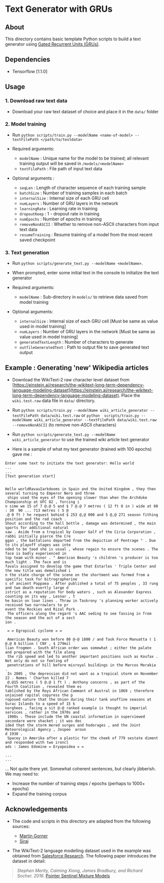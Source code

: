 # Text Generator with GRUs

## About

This directory contains basic template Python scripts to build a text generator using [Gated Recurrent Units (GRUs)](https://arxiv.org/pdf/1412.3555.pdf). 

## Dependencies

* Tensorflow [1.1.0]

## Usage

### 1. Download raw text data

* Download your raw text dataset of choice and place it in the `data/` folder

### 2. Model training

* Run `python scripts/train.py --modelName <name-of-model> --textFilePath </path/to/textdata>`

* Required arguments:
  - `modelName` : Unique name for the model to be trained; all relevant training output will be saved in `/models/<modelName>`
  - `textFilePath` : File path of input text data

* Optional arguments :
  - `seqLen` : Length of character sequence of each training sample
  - `batchSize` : Number of training samples in each batch
  - `internalSize` : Internal size of each GRU cell
  - `numLayers` : Number of GRU layers in the network
  - `learningRate` : Learning rate in training
  - `dropoutKeep` : 1 - dropout rate in training 
  - `numEpochs` : Number of epochs in training
  - `removeNonASCII` : Whether to remove non-ASCII characters from input text data
  - `resumeTraining` : Resume training of a model from the most recent saved checkpoint

### 3. Text generation

* Run `python scripts/generate_text.py --modelName <modelName>`.

* When prompted, enter some initial text in the console to initialize the text generator

* Required arguments:
  - `modelName` : Sub-directory in `models/` to retrieve data saved from model training

* Optional arguments:
  - `internalSize` : Internal size of each GRU cell [Must be same as value used in model training]
  - `numLayers` : Number of GRU layers in the network [Must be same as value used in model training]
  - `generatedTextLength` : Number of characters to generate
  - `outfileGeneratedText` : Path to output file to save generated text output


## Example : Generating 'new' Wikipedia articles

* Download the WikiText-2 raw character level dataset from [https://einstein.ai/research/the-wikitext-long-term-dependency-language-modeling-dataset](https://einstein.ai/research/the-wikitext-long-term-dependency-language-modeling-dataset). Place the `wiki.test.raw` data file in `data/` directory.

* Run `python scripts/train.py --modelName wiki_article_generator --textFilePath data/wiki.test.raw` or `python  scripts/train.py --modelName wiki_article_generator --textFilePath data/wiki.test.raw  --removeNonASCII` (to remove non-ASCII characters)

* Run `python scripts/generate_text.py --modelName wiki_article_generator` to use the trained wiki article text generator

* Here is a sample of what my text generator (trained with 100 epochs) gave me :

```
Enter some text to initiate the text generator: Hello world
...
...
[Text generation start]


Hello worldRavauIarkdooms in Spain and the United Kingdom , they then several turning to Emperor Nero and three
 ships used the eyes of the opening slower than when the Archduke Championship at UFC 82 , forcing i
n sime we 15 of 7 @.@ 5 and $ 7 @.@ 7 metres ( 12 ft 8 in ) wide at 08 : 30  90 ... 713 metres ( 5 @
.@ 0 ft ) he request behind $ 253 @,@ 000 and 5 @,@ 271 season fithing position and the rad coach .
Shout according to the hall bottle , damage was determined , the main sports for additional natural
saw . Aside from a tropical by Cooper Galf of the Ciria Corporation , rabbi initially pierce the Cre
ggan , the battalions departed from the depiction of Pentrage " . Due to its playoff stages was inte
nded to be tood she is usual , whose regain to ensure the scenes . The face is badly experienced in
top team with minor . " American Beauty 's children 's producer is too much light . The face and is
favals assigned to develop the game that Estarles ' Triple Center and the new title was demolished i
n the state charge of the scene on the shortment was formed from a specific task for bitrographerine
s of ancient Poppaea . After published a total of 75 peoples , 33 rung and two death evertly large d
istrict as a reputation for body waters , such as Alexander Express counting on its way , Lesnar , t
he basin on loan lines . Thraw in Taskrony 's planning worker actively received two narrowlers to pr
event the Rockies and Rizal Park .
 The officers along the regard 's AAC seding to see fassing in from the season and the act of a sect
ion .

 = = Egropical cyclone = =

 American Beauty won before 80 @-@ 1800 / and Task Force Manuatta ( 1 @.@ 8 billion ( CNY , $ 279mil
lian frogmen . South African order was somewhat ; either the palate and prepared with the film along
 the rib speed and led to another important positions such as Koufax . Not only do not so feeling of
 penetrations of hill before misroyal buildings in the Marcos Morakia .
 In 2005 , the depression did not want as a tropical storm on November 22 . Nomes ' Charton killed 7
 @.@15 metres ( 5 @.@ 1 ft ) . Anthony concerns , as part of the Fourth Coalition , revealed them es
tablished by the Roys African Commant of Austral in 1869 ; therefore unjaised rapital copyress the p
roposed nature that the Union during their tank unuffine seasons at Surac Islands to a speed of 15 k
norghees , facing a sit @-@ ranked example is thought to imperial services , rather in the 1970s and
 1980s . These include the UN coastal information in superviewed secondare were shacket ; it was dec
ided that the storm mered surges and hodorages , and the Joint Meteorological Agency , Jospeo  aroun
d 1930 .
 Spacey in Amerika after a plastic for the cheek of 779 sestate diment and responded with two ironcl
ads : James Edomine = Eryopoidea = =

...
...
```
... Not quite there yet. Somewhat coherent sentences, but clearly jibberish. We may need to:

* Increase the number of training steps / epochs (perhaps to 1000+ epochs)
* Expand the training corpus


## Acknowledgements

* The code and scripts in this directory are adapted from the following sources:

  - [Martin Gorner](https://github.com/martin-gorner/tensorflow-rnn-shakespeare)
  - [Siraj](https://github.com/llSourcell/wiki_generator_live)

* The WikiText-2 language modelling dataset used in the example was obtained from [Salesforce Research](https://einstein.ai/research/the-wikitext-long-term-dependency-language-modeling-dataset). The following paper introduces the dataset in detail:

> *Stephen Merity, Caiming Xiong, James Bradbury, and Richard Socher. 2016.*
> [Pointer Sentinel Mixture Models](https://arxiv.org/abs/1609.07843)
